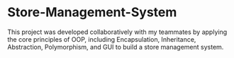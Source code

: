# Store-Management-System
This project was developed collaboratively with my teammates by applying the core principles of OOP, including Encapsulation, Inheritance, Abstraction, Polymorphism, and GUI to build a store management system.
